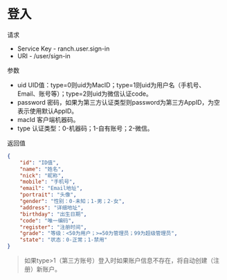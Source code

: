 # 登入

请求
- Service Key - ranch.user.sign-in
- URI - /user/sign-in

参数
- uid UID值：type=0则uid为MacID；type=1则uid为用户名（手机号、Email、账号等）；type=2则uid为微信认证code。
- password 密码，如果为第三方认证类型则password为第三方AppID，为空表示使用默认AppID。
- macId 客户端机器码。
- type 认证类型：0-机器码；1-自有账号；2-微信。

返回值
```json
{
    "id": "ID值",
    "name": "姓名",
    "nick": "昵称",
    "mobile": "手机号",
    "email": "Email地址",
    "portrait": "头像",
    "gender": "性别：0-未知；1-男；2-女",
    "address": "详细地址",
    "birthday": "出生日期",
    "code": "唯一编码",
    "register": "注册时间",
    "grade": "等级：<50为用户；>=50为管理员；99为超级管理员",
    "state": "状态：0-正常；1-禁用"
}
```

> 如果type>1（第三方账号）登入时如果账户信息不存在，将自动创建（注册）新账户。
